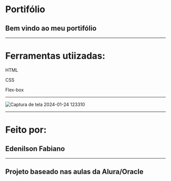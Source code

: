 # Portifólio

## Bem vindo ao meu portifólio
___

# Ferramentas  utiizadas:

HTML

CSS

Flex-box
___

![Captura de tela 2024-01-24 123310](https://github.com/NHO93/Portif-lio/assets/141922637/d99c4a7e-6654-47fc-aeff-39e7e8f4131d)

___

# Feito por:

## Edenilson Fabiano

___

## Projeto baseado nas aulas da Alura/Oracle
